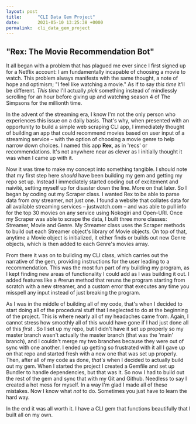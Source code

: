 ```yaml
---
layout: post
title:      "CLI Data Gem Project"
date:       2021-05-10 13:25:38 +0000
permalink:  cli_data_gem_project
---
```


## "Rex: The Movie Recommendation Bot"

It all began with a problem that has plagued me ever since I first signed up for a Netflix account: I am fundamentally incapable of choosing a movie to watch. This problem always manifests with the same thought, a note of hope and optimism; "I feel like watching a movie." As if to say *this time* it'll be different. *This time* I'll actually *pick* something instead of mindlessly scrolling for an hour before giving up and watching season 4 of The Simpsons for the millionth time.

In the advent of the streaming era, I know I'm not the only person who experiences this issue on a daily basis. That's why, when presented with an opportunity to build a simple web scraping CLI app, I immediately thought of building an app that could recommend movies based on user input of a streaming service – with the option of choosing a movie genre to help narrow down choices. I named this app **Rex**, as in 'recs' or recommendations. It's not anywhere near as clever as I initially thought it was when I came up with it.

Now it was time to make my concept into something tangible. I should note that my first step here *should* have been building my gem and getting my repo set up. Instead I immediately started coding out of excitement and naivité, setting myself up for disaster down the line. More on that later. So I began by coding out my Scraper class. I wanted Rex to be able to parse data from *any* streamer, not just one. I found a website that collates data for all available streaming services – justwatch.com – and was able to pull info for the top 30 movies on any service using Nokogiri and Open-URI. Once my Scraper was able to scrape the data, I built three more classes: Streamer, Movie and Genre. My Streamer class uses the Scraper methods to build out each Streamer object's library of Movie objects. On top of that, anytime a Movie object is initialized, it either finds or builds out new Genre objects, which is then added to each Genre's movies array.

From there it was on to building my CLI class, which carries out the narrative of the gem, providing instructions for the user leading to a recommendation. This was the most fun part of my building my program, as I kept finding new areas of functionality I could add as I was building it out. I added features like a #rerun method that reruns the program starting from scratch with a new streamer, and a custom error that executes any time you misspell any input instead of just breaking the program.

As I was in the middle of building all of my code, that's when I decided to start doing all of the procedural stuff that I neglected to do at the beginning of the project. This is where nearly all of my headaches came from. Again, I cannot stress how smoothly all of this would have gone if I had just done all of this *first* . So I set up my repo, but I didn't have it set up properly so my master branch wasn't actually the master branch (that was the 'main' branch), and I couldn't merge my two branches because they were out of sync with one another. I ended up getting so frustrated with it all I gave up on that repo and started fresh with a new one that was set up properly. Then, after all of my code as done, *that's* when I decided to actually build out my gem. When I started the project I created a Gemfile and set up Bundler to handle dependencies, but that was it. So now I had to build out the rest of the gem and sync that with my Git and Github. Needless to say I created a hot mess for myself. In a way I'm glad I made all of these mistakes. Now I know what *not* to do. Sometimes you just have to learn the hard way.

In the end it was all worth it. I have a CLI gem that functions beautifully that I built all on my own.
